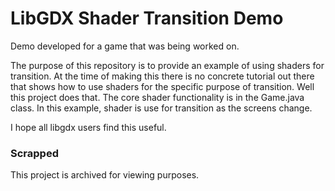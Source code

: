 # LibGDX Shader Transition Demo

Demo developed for a game that was being worked on.

The purpose of this repository is to provide an example of using shaders for transition.  At the time of making this there is no 
concrete tutorial out there that shows how to use shaders for the specific purpose of transition.  Well this project does that.
The core shader functionality is in the Game.java class.  In this example, shader is use for transition as the screens change.

I hope all libgdx users find this useful.

### Scrapped

This project is archived for viewing purposes.
